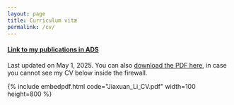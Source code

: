```yaml
---
layout: page
title: Curriculum vitæ
permalink: /cv/
---
```

#### [Link to my publications in ADS](https://ui.adsabs.harvard.edu/public-libraries/hymVHtQ2TveZ5t3VzwQYzg)

Last updated on May 1, 2025. You can also [download the PDF here](https://astrojacobli.github.io/Jiaxuan_Li_CV.pdf), in case you cannot see my CV below inside the firewall.

{% include embedpdf.html code="Jiaxuan_Li_CV.pdf" width=100 height=800 %}
